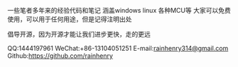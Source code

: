 一些笔者多年来的经验代码和笔记
涵盖windows  linux  各种MCU等
大家可以免费使用，可以用于任何用途，但是记得注明出处

倡导开源，因为开源才能让我们进步更快，走的更远

QQ:1444197961
WeChat:+86-13104051251
E-mail:rainhenry314@gmail.com
Github:https://github.com/rainhenry


